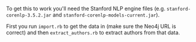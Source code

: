 
To get this to work you'll need the Stanford NLP engine files (e.g. `stanford-corenlp-3.5.2.jar` and `stanford-corenlp-models-current.jar`).

First you run `import.rb` to get the data in (make sure the Neo4j URL is correct) and then `extract_authors.rb` to extract authors from that data.
